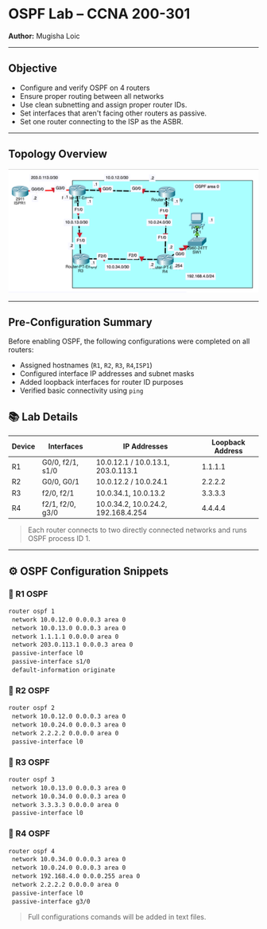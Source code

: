 # OSPF Lab – CCNA 200-301  
**Author:** Mugisha Loic  

---

##  Objective  
- Configure and verify OSPF on 4 routers  
- Ensure proper routing between all networks  
- Use clean subnetting and assign proper router IDs.
- Set interfaces that aren't facing other routers as passive.
- Set one router connecting to the ISP as the ASBR.

---

## Topology Overview  


![OSPF Topology](./Images/OSPF-LAB1-Topology.png)

---
## Pre-Configuration Summary  
Before enabling OSPF, the following configurations were completed on all routers:
- Assigned hostnames (`R1`, `R2`, `R3`, `R4`,`ISP1`)
- Configured interface IP addresses and subnet masks
- Added loopback interfaces for router ID purposes
- Verified basic connectivity using `ping`
## 📚 Lab Details  

| Device | Interfaces          | IP Addresses                         | Loopback Address |
|--------|---------------------|--------------------------------------|------------------|
| R1     | G0/0, f2/1, s1/0    | 10.0.12.1 / 10.0.13.1, 203.0.113.1   |  1.1.1.1         |
| R2     | G0/0, G0/1          | 10.0.12.2 / 10.0.24.1                |  2.2.2.2         |
| R3     | f2/0, f2/1          | 10.0.34.1, 10.0.13.2                 |  3.3.3.3         |
| R4     | f2/1, f2/0, g3/0    | 10.0.34.2, 10.0.24.2, 192.168.4.254  |  4.4.4.4         |

> Each router connects to two directly connected networks and runs OSPF process ID 1.

---

## ⚙️ OSPF Configuration Snippets

### 🔹 R1 OSPF
```bash
router ospf 1
 network 10.0.12.0 0.0.0.3 area 0
 network 10.0.13.0 0.0.0.3 area 0
 network 1.1.1.1 0.0.0.0 area 0
 network 203.0.113.1 0.0.0.3 area 0
 passive-interface l0
 passive-interface s1/0
 default-information originate
```
### 🔹 R2 OSPF
```bash
router ospf 2
 network 10.0.12.0 0.0.0.3 area 0
 network 10.0.24.0 0.0.0.3 area 0
 network 2.2.2.2 0.0.0.0 area 0
 passive-interface l0
```
### 🔹 R3 OSPF
```bash
router ospf 3
 network 10.0.13.0 0.0.0.3 area 0
 network 10.0.34.0 0.0.0.3 area 0
 network 3.3.3.3 0.0.0.0 area 0
 passive-interface l0
```
### 🔹 R4 OSPF
```bash
router ospf 4
 network 10.0.34.0 0.0.0.3 area 0
 network 10.0.24.0 0.0.0.3 area 0
 network 192.168.4.0 0.0.0.255 area 0
 network 2.2.2.2 0.0.0.0 area 0
 passive-interface l0
 passive-interface g3/0
```

> Full configurations comands will be added in text files.

